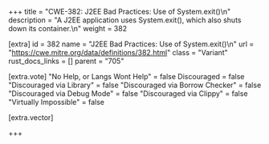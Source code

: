 +++
title = "CWE-382: J2EE Bad Practices: Use of System.exit()\n"
description = "A J2EE application uses System.exit(), which also shuts down its container.\n"
weight = 382

[extra]
id = 382
name = "J2EE Bad Practices: Use of System.exit()\n"
url = "https://cwe.mitre.org/data/definitions/382.html"
class = "Variant"
rust_docs_links = []
parent = "705"

[extra.vote]
"No Help, or Langs Wont Help" = false
Discouraged = false
"Discouraged via Library" = false
"Discouraged via Borrow Checker" = false
"Discouraged via Debug Mode" = false
"Discouraged via Clippy" = false
"Virtually Impossible" = false

[extra.vector]

+++